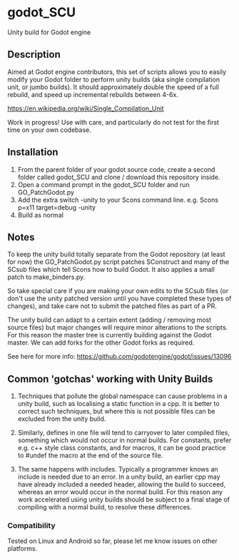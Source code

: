 # godot_SCU
Unity build for Godot engine

## Description
Aimed at Godot engine contributors, this set of scripts allows you to easily modify your Godot folder to perform unity builds (aka single compilation unit, or jumbo builds). It should approximately double the speed of a full rebuild, and speed up incremental rebuilds between 4-6x.

https://en.wikipedia.org/wiki/Single_Compilation_Unit

Work in progress! Use with care, and particularly do not test for the first time on your own codebase.

## Installation
1) From the parent folder of your godot source code, create a second folder called godot_SCU and clone / download this repository inside.
2) Open a command prompt in the godot_SCU folder and run GO_PatchGodot.py
3) Add the extra switch -unity to your Scons command line. e.g. Scons p=x11 target=debug -unity
4) Build as normal

## Notes
To keep the unity build totally separate from the Godot repository (at least for now) the GO_PatchGodot.py script patches SConstruct and many of the SCsub files which tell Scons how to build Godot. It also applies a small patch to make_binders.py.

So take special care if you are making your own edits to the SCsub files (or don't use the unity patched version until you have completed these types of changes), and take care not to submit the patched files as part of a PR.

The unity build can adapt to a certain extent (adding / removing most source files) but major changes will require minor alterations to the scripts. For this reason the master tree is currently building against the Godot master. We can add forks for the other Godot forks as required.

See here for more info:
https://github.com/godotengine/godot/issues/13096

## Common 'gotchas' working with Unity Builds

1) Techniques that pollute the global namespace can cause problems in a unity build, such as localising a static function in a cpp. It is better to correct such techniques, but where this is not possible files can be excluded from the unity build.

2) Similarly, defines in one file will tend to carryover to later compiled files, something which would not occur in normal builds. For constants, prefer e.g. c++ style class constants, and for macros, it can be good practice to #undef the macro at the end of the source file.

3) The same happens with includes. Typically a programmer knows an include is needed due to an error. In a unity build, an earlier cpp may have already included a needed header, allowing the build to succeed, whereas an error would occur in the normal build. For this reason any work accelerated using unity builds should be subject to a final stage of compiling with a normal build, to resolve these differences.

### Compatibility
Tested on Linux and Android so far, please let me know issues on other platforms.
